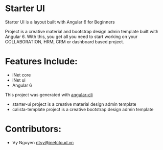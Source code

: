 # Starter UI

Starter UI is a layout built with Angular 6 for Beginners

Project is a creative material and bootstrap design admin template built with Angular 6.
With this, you get all you need to start working on your COLLABORATION, HRM, CRM or dashboard based project.

# Features Include:

* iNet core
* iNet ui
* Angular 6

This project was generated with [angular-cli](https://github.com/angular/angular-cli)

* starter-ui project is a creative material design admin template
* calista-template project is a creative bootstrap design admin template

Contributors:
===
- Vy Nguyen <ntvy@inetcloud.vn>